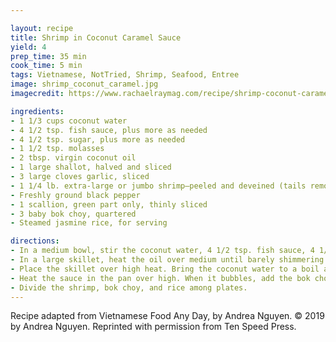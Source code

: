 ```yaml
---

layout: recipe
title: Shrimp in Coconut Caramel Sauce
yield: 4
prep_time: 35 min
cook_time: 5 min
tags: Vietnamese, NotTried, Shrimp, Seafood, Entree
image: shrimp_coconut_caramel.jpg
imagecredit: https://www.rachaelraymag.com/recipe/shrimp-coconut-caramel-sauce

ingredients:
- 1 1/3 cups coconut water
- 4 1/2 tsp. fish sauce, plus more as needed
- 4 1/2 tsp. sugar, plus more as needed
- 1 1/2 tsp. molasses
- 2 tbsp. virgin coconut oil
- 1 large shallot, halved and sliced
- 3 large cloves garlic, sliced
- 1 1/4 lb. extra-large or jumbo shrimp—peeled and deveined (tails removed), then patted dry
- Freshly ground black pepper
- 1 scallion, green part only, thinly sliced
- 3 baby bok choy, quartered
- Steamed jasmine rice, for serving

directions:
- In a medium bowl, stir the coconut water, 4 1/2 tsp. fish sauce, 4 1/2 tsp. sugar, and the molasses. Season with up to 1 1/2 tsp. sugar or fish sauce or both. 
- In a large skillet, heat the oil over medium until barely shimmering. Add the shallot and garlic. Cook, stirring often, until the garlic is light brown, 3 to 4 minutes. Remove from heat. Let stand until the oil stops sizzling. Stir in the coconut water. 
- Place the skillet over high heat. Bring the coconut water to a boil and cook, without stirring, until slightly thickened, slightly darker in color, and reduced to between 1/3 and 1/2 cup, 10 to 14 minutes. Add the shrimp. Simmer, stirring frequently, until the shrimp are opaque in the centers and the sauce is slightly syrupy, 3 to 5 minutes. (If the shrimp cook too fast, remove them from the pan. Let the sauce cook down a little more, then return the shrimp to the pan.) Remove from heat. Season with lots of pepper. Stir in the scallion. Let sit for 5 minutes. Using a slotted spoon, transfer the shrimp to a plate. 
- Heat the sauce in the pan over high. When it bubbles, add the bok choy and toss until coated. Cook, tossing occasionally, until the bok choy is crisp-tender, about 3 minutes; add a splash of water if the bok choy gets too dry. 
- Divide the shrimp, bok choy, and rice among plates.
---
```


Recipe adapted from Vietnamese Food Any Day, by Andrea Nguyen. © 2019 by Andrea Nguyen. Reprinted with permission from Ten Speed Press.

